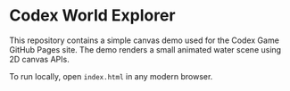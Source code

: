 # Codex World Explorer

This repository contains a simple canvas demo used for the Codex Game GitHub Pages site.
The demo renders a small animated water scene using 2D canvas APIs.

To run locally, open `index.html` in any modern browser.
